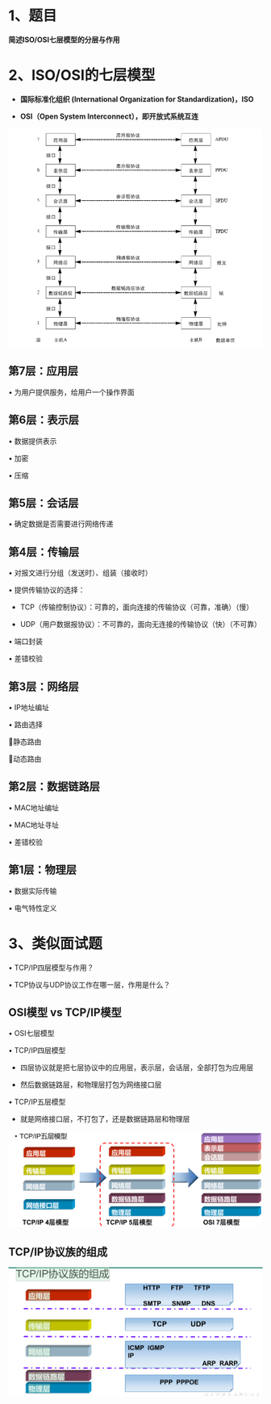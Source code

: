 # 1、题目

**简述ISO/OSI七层模型的分层与作用**

# 2、ISO/OSI的七层模型

- **国际标准化组织 (International Organization for Standardization)，ISO**

- **OSI（Open System Interconnect），即开放式系统互连**

![](images/WEBRESOURCE054651193cbc01038df0732e5b9b5c25截图.png)

## 第7层：应用层

• 为用户提供服务，给用户一个操作界面

## 第6层：表示层

• 数据提供表示

• 加密

• 压缩

## 第5层：会话层

• 确定数据是否需要进行网络传递

## 第4层：传输层

• 对报文进行分组（发送时）、组装（接收时）

• 提供传输协议的选择：

- TCP（传输控制协议）：可靠的，面向连接的传输协议（可靠，准确）（慢）

- UDP（用户数据报协议）：不可靠的，面向无连接的传输协议（快）（不可靠）

• 端口封装

• 差错校验

## 第3层：网络层

• IP地址编址

• 路由选择

静态路由

动态路由

## 第2层：数据链路层

• MAC地址编址

• MAC地址寻址

• 差错校验

## 第1层：物理层

• 数据实际传输

• 电气特性定义

# 3、类似面试题

• TCP/IP四层模型与作用？

• TCP协议与UDP协议工作在哪一层，作用是什么？

## OSI模型 vs TCP/IP模型

• OSI七层模型

• TCP/IP四层模型

- 四层协议就是把七层协议中的应用层，表示层，会话层，全部打包为应用层

- 然后数据链路层，和物理层打包为网络接口层

• TCP/IP五层模型

- 就是网络接口层，不打包了，还是数据链路层和物理层

![](images/WEBRESOURCEd10cd1d3cc0f3c0c3854533e541c71c4截图.png)

## TCP/IP协议族的组成

![](images/WEBRESOURCE125fac4464bd151dc5e23ec515e0c082截图.png)